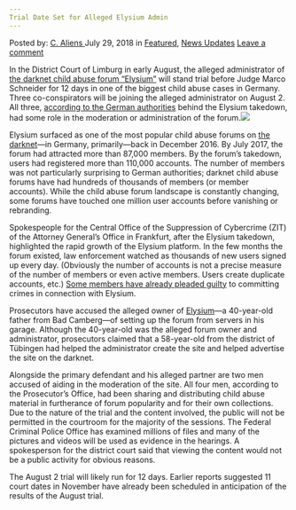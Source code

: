 ```yaml
---
Trial Date Set for Alleged Elysium Admin
---
```

<article class="post-listing post-26437 post type-post status-publish format-standard has-post-thumbnail hentry category-deepdot-news category-news-updates tag-admin tag-alleged tag-date tag-elysium tag-set tag-trial">
<div class="post-inner">
<span>Posted by: <a href="https://www.deepdotweb.com/author/caliens/" title="">C. Aliens </a></span>
<span>July 29, 2018</span>
<span>in <a href="https://www.deepdotweb.com/category/deepdot-news/" rel="category tag">Featured</a>, <a href="https://www.deepdotweb.com/category/news-updates/" rel="category tag">News Updates</a></span>
<span><a href="https://www.deepdotweb.com/2018/07/29/trial-date-set-for-alleged-elysium-admin/#respond">Leave a comment</a></span>
</p>
<div class="clear"></div>
<div class="entry">
<p>In the District Court of Limburg in early August, the alleged administrator of <a href="https://www.deepdotweb.com/2017/07/20/bka-seized-a-darknet-child-abuse-forum/">the darknet child abuse forum “Elysium”</a> will stand trial before Judge Marco Schneider for 12 days in one of the biggest child abuse cases in Germany. Three co-conspirators will be joining the alleged administrator on August 2. All three, <a href="https://www.deepdotweb.com/2018/01/10/elysium-member-admits-guilt-dresden-court/">according to the German authorities</a> behind the Elysium takedown, had some role in the moderation or administration of the forum.<img class="wp-image-26440 aligncenter" src="https://www.deepdotweb.com/wp-content/uploads/2018/07/word-image-69.jpeg" srcset="https://www.deepdotweb.com/wp-content/uploads/2018/07/word-image-69.jpeg 660w, https://www.deepdotweb.com/wp-content/uploads/2018/07/word-image-69-300x150.jpeg 300w" sizes="(max-width: 660px) 100vw, 660px" /></p>
<p>Elysium surfaced as one of the most popular child abuse forums on <a href="http://deepdotweb.com/tag/darknet">the darknet</a>—in Germany, primarily—back in December 2016. By July 2017, the forum had attracted more than 87,000 members. By the forum’s takedown, users had registered more than 110,000 accounts. The number of members was not particularly surprising to German authorities; darknet child abuse forums have had hundreds of thousands of members (or member accounts). While the child abuse forum landscape is constantly changing, some forums have touched one million user accounts before vanishing or rebranding.</p>
<p>Spokespeople for the Central Office of the Suppression of Cybercrime (ZIT) of the Attorney General&#8217;s Office in Frankfurt, after the Elysium takedown, highlighted the rapid growth of the Elysium platform. In the few months the forum existed, law enforcement watched as thousands of new users signed up every day. (Obviously the number of accounts is not a precise measure of the number of members or even active members. Users create duplicate accounts, etc.) <a href="https://www.deepdotweb.com/2018/01/10/elysium-member-admits-guilt-dresden-court/">Some members have already pleaded guilty</a> to committing crimes in connection with Elysium.</p>
<p>Prosecutors have accused the alleged owner of <a href="https://www.deepdotweb.com/2017/07/20/bka-seized-a-darknet-child-abuse-forum/#comments">Elysium</a>—a 40-year-old father from Bad Camberg—of setting up the forum from servers in his garage. Although the 40-year-old was the alleged forum owner and administrator, prosecutors claimed that a 58-year-old from the district of Tübingen had helped the administrator create the site and helped advertise the site on the darknet.</p>
<p>Alongside the primary defendant and his alleged partner are two men accused of aiding in the moderation of the site. All four men, according to the Prosecutor&#8217;s Office, had been sharing and distributing child abuse material in furtherance of forum popularity and for their own collections. Due to the nature of the trial and the content involved, the public will not be permitted in the courtroom for the majority of the sessions. The Federal Criminal Police Office has examined millions of files and many of the pictures and videos will be used as evidence in the hearings. A spokesperson for the district court said that viewing the content would not be a public activity for obvious reasons.</p>
<p>The August 2 trial will likely run for 12 days. Earlier reports suggested 11 court dates in November have already been scheduled in anticipation of the results of the August trial.</p>
</div>
<span style="display:none"><a href="https://www.deepdotweb.com/tag/admin/" rel="tag">admin</a> <a href="https://www.deepdotweb.com/tag/alleged/" rel="tag">alleged</a> <a href="https://www.deepdotweb.com/tag/date/" rel="tag">date</a> <a href="https://www.deepdotweb.com/tag/elysium/" rel="tag">elysium</a> <a href="https://www.deepdotweb.com/tag/set/" rel="tag">set</a> <a href="https://www.deepdotweb.com/tag/trial/" rel="tag">trial</a></span> <span style="display:none" class="updated">2018-07-29</span>
<div style="display:none" class="vcard author" itemprop="author" itemscope itemtype="http://schema.org/Person"><strong class="fn" itemprop="name"><a href="https://www.deepdotweb.com/author/caliens/" title="Posts by C. Aliens" rel="author">C. Aliens</a></strong></div>
</div>
</article>

